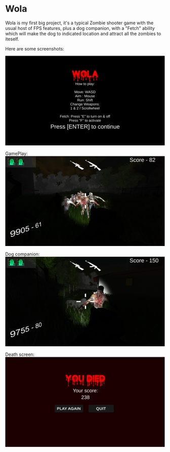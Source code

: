 # Wola

Wola is my first big project, it's a typical Zombie shooter game with the usual host of FPS features, plus a dog companion, with a "Fetch" ability which will make the dog to indicated location and attract all the zombies to iteself.

Here are some screenshots:

![Menu](https://github.com/arc488/Wola/blob/master/Screenshots/Screenshot%20(4).png?raw=true)

GamePlay:
![GamePlay](https://github.com/arc488/Wola/blob/master/Screenshots/Screenshot%20(9).png?raw=true)

Dog companion:
![Dog](https://github.com/arc488/Wola/blob/master/Screenshots/Screenshot%20(11).png?raw=true)

Death screen:
![Death](https://github.com/arc488/Wola/blob/master/Screenshots/Screenshot%20(12).png?raw=true)
